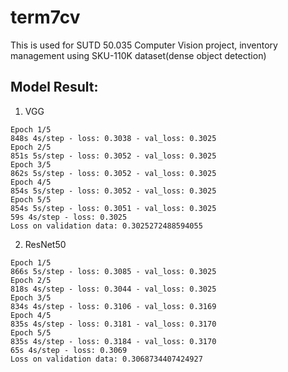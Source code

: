# term7cv
This is used for SUTD 50.035 Computer Vision project, inventory management using SKU-110K dataset(dense object detection)

## Model Result:
1. VGG
```
Epoch 1/5
848s 4s/step - loss: 0.3038 - val_loss: 0.3025
Epoch 2/5
851s 5s/step - loss: 0.3052 - val_loss: 0.3025
Epoch 3/5
862s 5s/step - loss: 0.3052 - val_loss: 0.3025
Epoch 4/5
854s 5s/step - loss: 0.3052 - val_loss: 0.3025
Epoch 5/5
854s 5s/step - loss: 0.3051 - val_loss: 0.3025
59s 4s/step - loss: 0.3025
Loss on validation data: 0.3025272488594055
```

2. ResNet50
```
Epoch 1/5
866s 5s/step - loss: 0.3085 - val_loss: 0.3025
Epoch 2/5
818s 4s/step - loss: 0.3044 - val_loss: 0.3025
Epoch 3/5
834s 4s/step - loss: 0.3106 - val_loss: 0.3169
Epoch 4/5
835s 4s/step - loss: 0.3181 - val_loss: 0.3170
Epoch 5/5
835s 4s/step - loss: 0.3184 - val_loss: 0.3170
65s 4s/step - loss: 0.3069
Loss on validation data: 0.3068734407424927
```